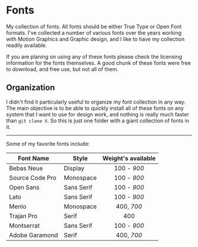 # Fonts
My collection of fonts. All fonts should be either True Type or Open Font formats. I've collected a number of various fonts over the years working with Motion Graphics and Graphic design, and I like to have my collection readily available. 

If you are planing on using any of these fonts please check the licensing information for the fonts themselves. A good chunk of these fonts were free to download, and free use, but not all of them. 

## Organization
I didn't find it particularly useful to organize my font collection in any way. The main objective is to be able to quickly install all of these fonts on any system that I want to use for design work, and nothing is really much faster than ``git clone X``. So this is just one folder with a giant collection of fonts in it. 

---

Some of my favorite fonts include: 

Font Name       | Style      | Weight's available
 -------------- | ---------- | :----------------: 
Bebas Neue      | Display    | 100 - *900*
Source Code Pro | Monospace  | 100 - *900*
Open Sans       | Sans Serif | 100 - *900*
Lato            | Sans Serif | 100 - *900*
Menlo           | Monospace  | 400, *700*
Trajan Pro      | Serif      | 400
Montserrat      | Sans Serif | 100 - *900*
Adobe Garamond  | Serif      | 400, *700*
